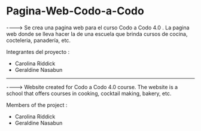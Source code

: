 # Pagina-Web-Codo-a-Codo
----> Se crea una pagina web para el curso Codo a Codo 4.0 . La pagina web donde se lleva  hacer la de una escuela que brinda cursos de cocina, cocteleria, panadería, etc.

Integrantes del proyecto :

- Carolina Riddick
- Geraldine Nasabun

------
----> Website created for Codo a Codo 4.0 course. The website is a school that offers courses in cooking, cocktail making, bakery, etc.  

Members of the project :

- Carolina Riddick
- Geraldine Nasabun
